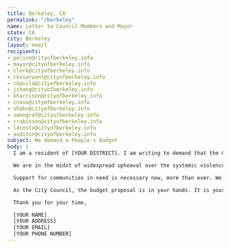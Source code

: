 ```yaml
---
title: Berkeley, CA
permalink: "/berkeley"
name: Letter to Council Members and Mayor
state: CA
city: Berkeley
layout: email
recipients:
- police@cityofberkeley.info
- mayor@cityofberkeley.info
- clerk@cityofberkeley.info
- rkesarwani@cityofberkeley.info
- cdavila@cityofberkeley.info
- jchang@cityofberkeley.info
- kharrison@cityofberkeley.info
- cnaso@cityofberkeley.info
- shahn@cityofberkeley.info
- swengraf@cityofberkeley.info
- rrobinson@cityofberkeley.info
- ldroste@cityofberkeley.info
- auditor@cityofberkeley.info
subject: We demand a People's Budget
body: |
  I am a resident of [YOUR DISTRICT]. I am writing to demand that the City Council adopts a People’s Budget that prioritizes community wellbeing and redirects funding away from the police.

  We are in the midst of widespread upheaval over the systemic violence of policing. We will no longer accept empty gestures and suggestions of “reform.” We are demanding that our voices be heard now, and that real change be made to the way this city allocates its resources.

  Support for communities in need is necessary now, more than ever. We demand that the City Council defund the BPD. We join the calls of those across the country to #DefundThePolice. We demand a budget that adequately and effectively meets the needs of at-risk Berkeley residents during this trying and uncertain time, when livelihoods are on the line. We demand a budget that supports community wellbeing, rather than empowers the police forces that tear them apart.

  As the City Council, the budget proposal is in your hands. It is your duty to represent your constituents. I am urging you to completely revise the budget for the 2020-2021 fiscal year, and to fund #CareNotCops. You need to adopt a People’s Budget. Public opinion is with me.

  Thank you for your time,

  [YOUR NAME]
  [YOUR ADDRESS]
  [YOUR EMAIL]
  [YOUR PHONE NUMBER]
---
```

